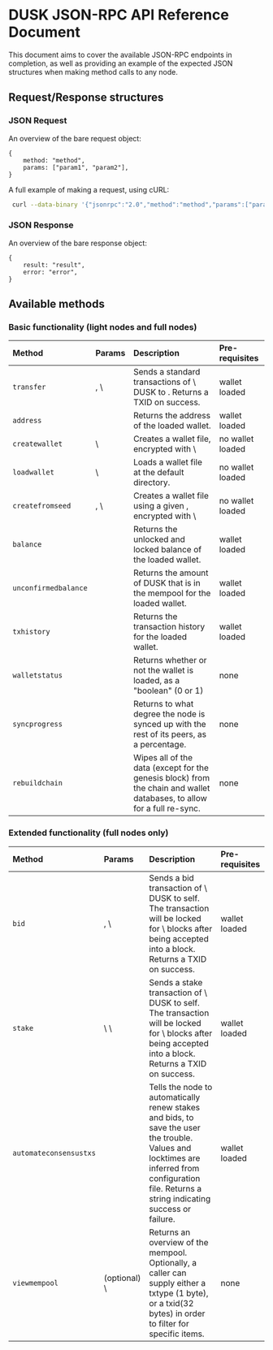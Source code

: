 # DUSK JSON-RPC API Reference Document

This document aims to cover the available JSON-RPC endpoints in completion, as well as providing an example of the expected JSON structures when making method calls to any node.

## Request/Response structures

### JSON Request

An overview of the bare request object:

```text
{
    method: "method",
    params: ["param1", "param2"],
}
```

A full example of making a request, using cURL:

```bash
 curl --data-binary '{"jsonrpc":"2.0","method":"method","params":["param1", "param2"]}' -H 'content-type:application/json;' http://127.0.0.1:9000
```

### JSON Response

An overview of the bare response object:

```text
{
    result: "result",
    error: "error",
}
```

## Available methods

### Basic functionality \(light nodes and full nodes\)

| Method | Params | Description | Pre-requisites |
| :--- | :--- | :--- | :--- |
| `transfer` | \, \ | Sends a standard transactions of \ DUSK to \. Returns a TXID on success. | wallet loaded |
| `address` |  | Returns the address of the loaded wallet. | wallet loaded |
| `createwallet` | \ | Creates a wallet file, encrypted with \ | no wallet loaded |
| `loadwallet` | \ | Loads a wallet file at the default directory. | no wallet loaded |
| `createfromseed` | \, \ | Creates a wallet file using a given \, encrypted with \ | no wallet loaded |
| `balance` |  | Returns the unlocked and locked balance of the loaded wallet. | wallet loaded |
| `unconfirmedbalance` |  | Returns the amount of DUSK that is in the mempool for the loaded wallet. | wallet loaded |
| `txhistory` |  | Returns the transaction history for the loaded wallet. | wallet loaded |
| `walletstatus` |  | Returns whether or not the wallet is loaded, as a "boolean" \(0 or 1\) | none |
| `syncprogress` |  | Returns to what degree the node is synced up with the rest of its peers, as a percentage. | none |
| `rebuildchain` |  | Wipes all of the data \(except for the genesis block\) from the chain and wallet databases, to allow for a full re-sync. | none |

### Extended functionality \(full nodes only\)

| Method | Params | Description | Pre-requisites |
| :--- | :--- | :--- | :--- |
| `bid` | \, \ | Sends a bid transaction of \ DUSK to self. The transaction will be locked for \ blocks after being accepted into a block. Returns a TXID on success. | wallet loaded |
| `stake` | \ \ | Sends a stake transaction of \ DUSK to self. The transaction will be locked for \ blocks after being accepted into a block. Returns a TXID on success. | wallet loaded |
| `automateconsensustxs` |  | Tells the node to automatically renew stakes and bids, to save the user the trouble. Values and locktimes are inferred from configuration file. Returns a string indicating success or failure. | wallet loaded |
| `viewmempool` | \(optional\) \ | Returns an overview of the mempool. Optionally, a caller can supply either a txtype \(1 byte\), or a txid\(32 bytes\) in order to filter for specific items. | none |

